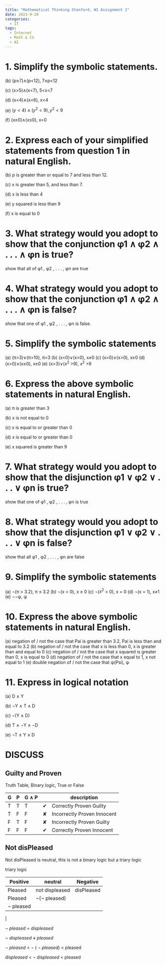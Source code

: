 ```yaml
---
title: "Mathematical Thinking Stanford, W1 Assignment 2"
date: 2023-9-20
categories:
  - IT
tags:
  - Internet
  - Math & CS
  - AI
---
```



# 1. Simplify the symbolic statements.

(b) (p≥7)∧(p<12), 7≤p<12

(c) (x>5)∧(x<7), 5<x<7

(d) (x<4)∧(x<6), x<4

(e) $(y<4)∧(y^2 <9), y^2<9$

(f) (x≥0)∧(x≤0), x=0

# 2. Express each of your simplified statements from question 1 in natural English.

(b) p is greater than or equal to 7 and less than 12.

(c) x is greater than 5, and less than 7.

(d) x is less than 4

(e) y squared is less than 9

(f) x is equal to 0

# 3. What strategy would you adopt to show that the conjunction φ1 ∧ φ2 ∧ . . . ∧ φn is true?

show that all of φ1 , φ2 , . . . , φn are true

# 4. What strategy would you adopt to show that the conjunction φ1 ∧ φ2 ∧ . . . ∧ φn is false?

show that one of φ1 , φ2 , . . . , φn is false.

# 5. Simplify the symbolic statements

(a) (π>3)∨(π>10), π>3
(b) (x<0)∨(x>0), x≠0
(c) (x=0)∨(x>0), x≥0
(d) (x>0)∨(x≥0), x≥0
(e) (x>3)∨($x^2$ >9), $x^2$ >9

# 6. Express the above symbolic statements in natural English.

(a) π is greater than 3

(b) x is not equal to 0

(c) x is equal to or greater than 0

(d) x is equal to or greater than 0

(e) x squared is greater than 9

# 7. What strategy would you adopt to show that the disjunction φ1 ∨ φ2 ∨ . . . ∨ φn is true?

show that one of φ1 , φ2 , . . . , φn is true

# 8. What strategy would you adopt to show that the disjunction φ1 ∨ φ2 ∨ . . . ∨ φn is false?

show that all φ1 , φ2 , . . . , φn are false

# 9. Simplify the symbolic statements

(a) ¬(π > 3.2), π ≤ 3.2
(b) ¬(x < 0), x ≥ 0
(c) ¬($x^2$ > 0), x = 0 
(d) ¬(x = 1), x≠1
(e) ¬¬ψ, ψ

# 10. Express the above symbolic statements in natural English.

(a) negation of / not the case that Pai is greater than 3.2, Pai is less than and equal to 3.2
(b) negation of / not the case that x is less than 0, x is greater than and equal to 0
(c) negation of / not the case that x squared is greater than 0, x is equal to 0
(d) negation of / not the case that x equal to 1, x not equal to 1
(e) double negation of / not the case that ψ(Psi), ψ

# 11. Express in logical notation

(a) D ∧ Y

(b) ¬Y ∧ T ∧ D

(c) ¬(Y ∧ D)

(d) T ∧ ¬Y ∧ ¬D

(e) ¬T ∧ Y ∧ D

# DISCUSS

## Guilty and Proven

Truth Table, Binary logic, True or False

| G | P | G ∧ P |  | description |
| --- | --- | --- | --- | --- |
| T | T | T | ✔︎ | Correctly Proven Guilty |
| T | F | F | ✘ | Incorrectly Proven Innocent |
| F | T | F | ✘ | Incorrectly Proven Guilty |
| F | F | F | ✔︎ | Correctly Proven Innocent |

## Not disPleased

Not disPleased is neutral, this is not a binary logic but a triary logic

triary logic

| **Positive** | **neutral** | **Negative** |
| --- | --- | --- |
| Pleased | not displeased | disPleased |
| Pleased | ¬(¬ pleased)
 | ¬ pleased
 |

¬ *pleased = displeased*

¬ *displeased* ≠ *pleased*

¬ *pleased* < ¬ ( ¬ *pleased*) < pleased

dis*pleased* < ¬ dis*pleased* < pleased